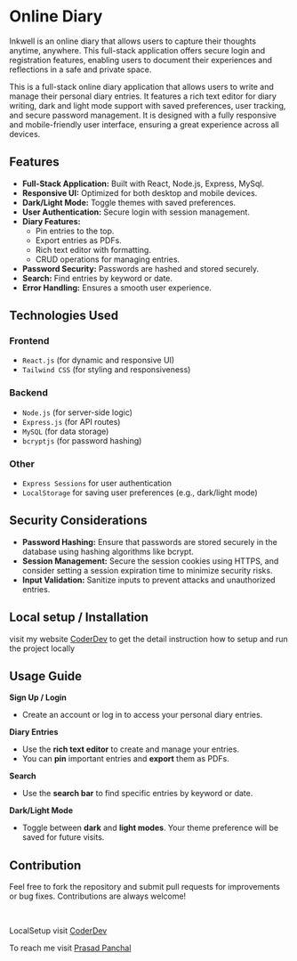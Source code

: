 # Online Diary

Inkwell is an online diary that allows users to capture their thoughts anytime, anywhere. This full-stack application offers secure login and registration features, enabling users to document their experiences and reflections in a safe and private space.

This is a full-stack online diary application that allows users to write and manage their personal diary entries. It features a rich text editor for diary writing, dark and light mode support with saved preferences, user tracking, and secure password management. It is designed with a fully responsive and mobile-friendly user interface, ensuring a great experience across all devices.

## Features

- **Full-Stack Application:** Built with React, Node.js, Express, MySql.
- **Responsive UI:** Optimized for both desktop and mobile devices.
- **Dark/Light Mode:** Toggle themes with saved preferences.
- **User Authentication:** Secure login with session management.
- **Diary Features:**
  - Pin entries to the top.
  - Export entries as PDFs.
  - Rich text editor with formatting.
  - CRUD operations for managing entries.
- **Password Security:** Passwords are hashed and stored securely.
- **Search:** Find entries by keyword or date.
- **Error Handling:** Ensures a smooth user experience.

## Technologies Used

### Frontend

- `React.js` (for dynamic and responsive UI)
- `Tailwind CSS` (for styling and responsiveness)

### Backend

- `Node.js` (for server-side logic)
- `Express.js` (for API routes)
- `MySQL` (for data storage)
- `bcryptjs` (for password hashing)

### Other

- `Express Sessions` for user authentication
- `LocalStorage` for saving user preferences (e.g., dark/light mode)

## Security Considerations

- **Password Hashing:**
  Ensure that passwords are stored securely in the database using hashing algorithms like bcrypt.
- **Session Management:**
  Secure the session cookies using HTTPS, and consider setting a session expiration time to minimize security risks.
- **Input Validation:**
  Sanitize inputs to prevent attacks and unauthorized entries.

## Local setup / Installation

visit my website [CoderDev](https://pp-coderdev.netlify.app/online-diary) to get the detail instruction how to setup and run the project locally

## Usage Guide

**Sign Up / Login**

- Create an account or log in to access your personal diary entries.

**Diary Entries**

- Use the **rich text editor** to create and manage your entries.
- You can **pin** important entries and **export** them as PDFs.

**Search**

- Use the **search bar** to find specific entries by keyword or date.

**Dark/Light Mode**

- Toggle between **dark** and **light modes**. Your theme preference will be saved for future visits.

## Contribution

Feel free to fork the repository and submit pull requests for improvements or bug fixes. Contributions are always welcome!

<br >

LocalSetup visit [CoderDev](https://pp-coderdev.netlify.app/)

To reach me visit [Prasad Panchal](https://prasadp.netlify.app/)
